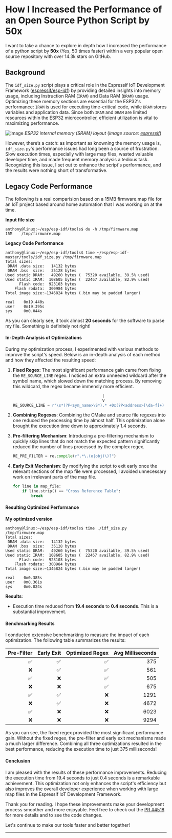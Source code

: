 # How I Increased the Performance of an Open Source Python Script by 50x

I want to take a chance to explore in depth how I increased the performance of a python script by **50x** (Yes, 50 times faster) within
 a very popular open source repository with over 14.3k stars on GitHub.

## Background

The `idf_size.py` script plays a critical role in the Espressif IoT Development Framework ([espressif/esp-idf](https://github.com/espressif/esp-idf)) by providing detailed insights into memory usage, including Instruction RAM (`IRAM`) and Data RAM (`DRAM`) usage. Optimizing these memory sections are essential for the ESP32's performance: `IRAM` is used for executing time-critical code, while `DRAM` stores variables and application data. Since both `IRAM` and `DRAM` are limited resources within the ESP32 microcontroller, efficient utilization is vital to maximizing performance.

![image](https://github.com/user-attachments/assets/bce7e422-0144-4537-b3dd-1162e955e119)
_ESP32 internal memory (SRAM) layout_
   (_image source: [espressif](https://developer.espressif.com/blog/esp32-programmers-memory-model/)_)


However, there’s a catch: as important as knowning the memory usage is, `idf_size.py`'s performance issues had long been a source of frustration. Slow execution times, especially with large map files, wasted valuable developer time, and made frequent memory analysis a tedious task. Recognizing this issue, I set out to enhance the script's performance, and the results were nothing short of transformative.

## Legacy Code Performance

The following is a real comparision based on a 15MB firmware.map file for an IoT project based around home automation that I was working on at the time.

**Input file size**
```shell
anthony@linux:~/esp/esp-idf/tools$ du -h /tmp/firmware.map
15M    /tmp/firmware.map
```

**Legacy Code Performance**
```shell
anthony@linux:~/esp/esp-idf/tools$ time ~/esp/esp-idf-master/tools/idf_size.py /tmp/firmware.map
Total sizes:
 DRAM .data size:   14132 bytes
 DRAM .bss  size:   35128 bytes
Used static DRAM:   49260 bytes (  75320 available, 39.5% used)
Used static IRAM:  108605 bytes (  22467 available, 82.9% used)
      Flash code:  923103 bytes
    Flash rodata:  300984 bytes
Total image size:~1346824 bytes (.bin may be padded larger)

real    0m19.440s
user    0m19.395s
sys     0m0.044s
```

As you can clearly see, it took almost **20 seconds** for the software to parse my file. Something is definitely not right!

#### In-Depth Analysis of Optimizations

During my optimization process, I experimented with various methods to improve the script's speed. Below is an in-depth analysis of each method and how they affected the resulting speed:

1. **Fixed Regex**:
   The most significant performance gain came from fixing the `RE_SOURCE_LINE` regex. I noticed an extra unneeded wildcard after the symbol name, which slowed down the matching process. By removing this wildcard, the regex became immensly more efficient.

   ```python
                                          |
                                          V
   RE_SOURCE_LINE = r"\s*(?P<sym_name>\S*).* +0x(?P<address>[\da-f]+) +0x(?P<size>[\da-f]+) (?P<archive>.+\.a)?\(?P<object_file>.+\.(o|obj))?\)"
   ```

2. **Combining Regexes**:
   Combining the CMake and source file regexes into one reduced the processing time by almost half. This optimization alone brought the execution time down to approximately 1.4 seconds.

3. **Pre-filtering Mechanism**:
   Introducing a pre-filtering mechanism to quickly skip lines that do not match the expected pattern significantly reduced the number of lines processed by the complex regex.

   ```python
   RE_PRE_FILTER = re.compile(r".*\.(o|obj)\)?")
   ```

4. **Early Exit Mechanism**:
   By modifying the script to exit early once the relevant sections of the map file were processed, I avoided unnecessary work on irrelevant parts of the map file.

   ```python
   for line in map_file:
       if line.strip() == "Cross Reference Table":
           break
   ```

#### Resulting Optimized Performance

**My optimized version**
```shell
anthony@linux:~/esp/esp-idf/tools$ time ./idf_size.py /tmp/firmware.map
Total sizes:
 DRAM .data size:   14132 bytes
 DRAM .bss  size:   35128 bytes
Used static DRAM:   49260 bytes (  75320 available, 39.5% used)
Used static IRAM:  108605 bytes (  22467 available, 82.9% used)
      Flash code:  923103 bytes
    Flash rodata:  300984 bytes
Total image size:~1346824 bytes (.bin may be padded larger)

real    0m0.385s
user    0m0.361s
sys     0m0.024s
```

**Results**:
- Execution time reduced from **19.4 seconds** to **0.4 seconds**. This is a substantial improvement.

#### Benchmarking Results

I conducted extensive benchmarking to measure the impact of each optimization. The following table summarizes the results:

| Pre-Filter | Early Exit | Optimized Regex | Avg Milliseconds |
|------------:|------------:|-------------:|------------:|
| ✅          | ✅          | ✅           | 375        |
| ❌          | ✅          | ✅           | 561        |
| ✅          | ❌          | ✅           | 505        |
| ❌          | ❌          | ✅           | 675        |
| ✅          | ✅          | ❌           | 1291       |
| ❌          | ✅          | ❌           | 4672       |
| ✅          | ❌          | ❌           | 6023       |
| ❌          | ❌          | ❌           | 9294       |

As you can see, the fixed regex provided the most significant performance gain. Without the fixed regex, the pre-filter and early exit mechanisms made a much larger difference. Combining all three optimizations resulted in the best performance, reducing the execution time to just 375 milliseconds!

#### Conclusion

I am pleased with the results of these performance improvements. Reducing the execution time from 19.4 seconds to just 0.4 seconds is a remarkable achievement. This optimization not only enhances the script's efficiency but also improves the overall developer experience when working with large map files in the Espressif IoT Development Framework.

Thank you for reading. I hope these improvements make your development process smoother and more enjoyable. Feel free to check out the [PR #4518](https://github.com/espressif/esp-idf/pull/4518) for more details and to see the code changes.

Let's continue to make our tools faster and better together!

---
